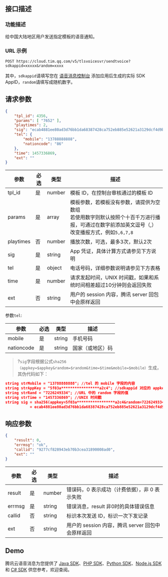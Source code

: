 ## 接口描述
### 功能描述
给中国大陆地区用户发送指定模板的语音通知。

### URL 示例

```http
POST https://cloud.tim.qq.com/v5/tlsvoicesvr/sendtvoice?sdkappid=xxxxx&random=xxxx
```

其中，`sdkappid`请填写您在 [语音消息控制台](https://console.cloud.tencent.com/vms) 添加应用后生成的实际 SDK AppID，`random`请填写成随机数字。

## 请求参数

```json
{
    "tpl_id": 4356,
    "params": [ "7652" ],
    "playtimes": 2,
    "sig": "ecab4881ee80ad3d76bb1da68387428ca752eb885e52621a3129dcf4d9bc4fd4",
    "tel": {
        "mobile": "13788888888",
        "nationcode": "86"
    },
    "time": 1457336869,
    "ext": ""
}
```

| 参数      | 必选 | 类型   | 描述                                                         |
| --------- | ---- | ------ | ------------------------------------------------------------ |
| tpl_id    | 是   | number | 模板 ID，在控制台审核通过的模板 ID                           |
| params    | 是   | array  | 模板参数，若模板没有参数，请提供为空数组</br>若使用数字则默认按照个十百千万进行播报，可通过在数字前添加英文逗号（,）改变播报方式，例如`5,6,7,8` |
| playtimes | 否   | number | 播放次数，可选，最多3次，默认2次                             |
| sig       | 是   | string | App 凭证，具体计算方式请参见下方说明                 |
| tel       | 是   | object | 电话号码，详细参数说明请参见下方表格                         |
| time      | 是   | number | 请求发起时间，UNIX 时间戳，如果和系统时间相差超过10分钟则会返回失败 |
| ext       | 否   | string | 用户的 session 内容，腾讯 server 回包中会原样返回             |

参数`tel`:

| 参数       | 必选 | 类型   | 描述     |
|------------|------|--------|----------|
| mobile     | 是   | string | 手机号码 |
| nationcode | 是   | string | 国家（或地区）码   |

>?`sig`字段根据公式`sha256（appkey=$appkey&random=$random&time=$time&mobile=$mobile）`生成，其伪代码如下：
```json
string strMobile = "13788888888"; //tel 的 mobile 字段的内容
string strAppKey = "5f03a*****************a2c4"; //sdkappid 对应的 appkey，需要业务方高度保密
string strRand = "7226249334"; //URL 中的 random 字段的值
string strTime = "1457336869"; //UNIX 时间戳
string sig = sha256(appkey=5f03a*****************a2c4&random=7226249334&time=1457336869&mobile=13788888888)
           = ecab4881ee80ad3d76bb1da68387428ca752eb885e52621a3129dcf4d9bc4fd4;
```

## 响应参数

```json
{
    "result": 0,
    "errmsg": "ok",
    "callid": "9277cf828943eb70b3cea31890008ad0",
    "ext": ""
}
```

| 参数   | 必选 | 类型   | 描述                                              |
| ------ | ---- | ------ | ------------------------------------------------- |
| result | 是   | number | 错误码，0 表示成功（计费依据），非 0 表示失败     |
| errmsg | 是   | string | 错误消息，result 非0时的具体错误信息              |
| callid | 否   | string | 标识本次发送 ID，标识一次下发记录                 |
| ext    | 否   | string | 用户的 session 内容，腾讯 server 回包中会原样返回 |



## Demo
腾讯云语音消息为您提供了 [Java SDK](https://cloud.tencent.com/document/product/1128/37714)、[PHP SDK](https://cloud.tencent.com/document/product/1128/37715)、[Python SDK](https://cloud.tencent.com/document/product/1128/37716)、[Node.js SDK](https://cloud.tencent.com/document/product/1128/37717) 和 [C# SDK](https://cloud.tencent.com/document/product/1128/37718) 供您参考，欢迎查阅。
